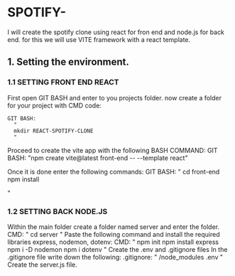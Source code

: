 # SPOTIFY-

I will create the spotify clone using react for fron end and node.js for back end. for this we will use VITE framework with a react template.

## 1. Setting the environment.
### 1.1 SETTING FRONT END REACT
  First open GIT BASH and enter to you projects folder.
  now create a folder for your project with CMD code:
    
    GIT BASH: 
      "
      mkdir REACT-SPOTIFY-CLONE
      "
   
  Proceed to create the vite app with the following BASH COMMAND:
    GIT BASH: "npm create vite@latest front-end -- --template react"
    
  Once it is done enter the following commands:
    GIT BASH: 
      "
      cd front-end
      npm install
  
  "
            
### 1.2 SETTING BACK NODE.JS
  Within the main folder create a folder named server and enter the folder.
    CMD: 
      "
      cd server
      "
  Paste the following command and install the required libraries express, nodemon, dotenv:
    CMD:
      "
      npm init
      npm install express
      npm i -D nodemon
      npm i dotenv
      "
   Create the .env and .gitignore files 
   In the .gitignore file write down the following:
    .gitignore: 
       "
       /node_modules
       .env
       "
    Create the server.js file.
    
  
